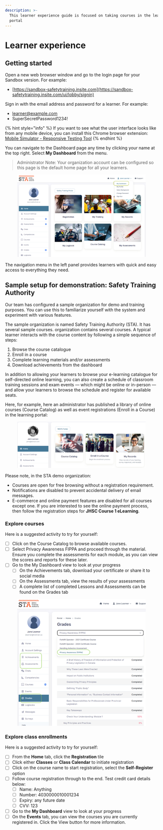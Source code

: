 ```yaml
---
description: >-
  This learner experience guide is focused on taking courses in the learning
  portal
---
```


# Learner experience

## Getting started

Open a new web browser window and go to the login page for your Sandbox version. For example:

* [https://sandbox-safetytraining.insite.com](https://sandbox-safetytraining.insite.com/ui/lobby/signin)

Sign in with the email address and password for a learner. For example:

* learner@example.com
* SuperSecretPassword1234!

{% hint style="info" %}
If you want to see what the user interface looks like from any mobile device, you can install this Chrome browser extension: [Mobile Simulator - Responsive Testing Tool](https://chromewebstore.google.com/detail/mobile-simulator-responsi/ckejmhbmlajgoklhgbapkiccekfoccmk?hl=en\&pli=1)
{% endhint %}

You can navigate to the Dashboard page any time by clicking your name at the top right. Select **My Dashboard** from the menu.

> Administrator Note: Your organization account can be configured so this page is the default home page for all your learners.

<figure><img src="../.gitbook/assets/learner-experience-01.png" alt=""><figcaption></figcaption></figure>

The navigation menu in the left panel provides learners with quick and easy access to everything they need.

## Sample setup for demonstration: Safety Training Authority

Our team has configured a sample organization for demo and training purposes. You can use this to familiarize yourself with the system and experiment with various features.

The sample organization is named Safety Training Authority (STA). It has several sample courses.  organization contains several  courses. A typical learner interacts with the course content by following a simple sequence of steps:

1. Browse the course catalogue
2. Enroll in a course
3. Complete learning materials and/or assessments
4. Download achievements from the dashboard

In addition to allowing your learners to browse your e-learning catalogue for self-directed online learning, you can also create a schedule of classroom training sessions and exam events  — which might be online or in-person — and allow your learners to browse the schedule and register for available seats.

Here, for example, here an administrator has published a library of online courses (Course Catalog) as well as event registrations (Enroll in a Course) in the learning portal:

<figure><img src="../.gitbook/assets/learner-experience-02.png" alt=""><figcaption></figcaption></figure>

Please note, in the STA demo organization:

* Courses are open for free browsing without a registration requirement.
* Notifications are disabled to prevent accidental delivery of email messages.
* E-commerce and online payment features are disabled for all courses except one. If you are interested to see the online payment process, then follow the registration steps for **JHSC Course 1 eLearning**.

### Explore courses

Here is a suggested activity to try for yourself:

* [ ] Click on the Course Catalog to browse available courses.
* [ ] Select Privacy Awareness FIPPA and proceed through the material. Ensure you complete the assessments for each module, as you can view the scores and reports for these later.
* [ ] Go to the My Dashboard view to look at your progress
  * [ ] On the Achievements tab, download your certificate or share it to social media
  * [ ] On the Assessments tab, view the results of your assessments
  * [ ] A complete list of completed Lessons and Assessments can be found on the Grades tab

<figure><img src="../.gitbook/assets/learner-experience-03.png" alt=""><figcaption></figcaption></figure>

### Explore class enrollments

Here is a suggested activity to try for yourself:

* [ ] From the **Home** tab, click the **Registration** tile
* [ ] Click either **Classes** or **Class Calendar** to initiate registration
* [ ] Click on the course name to start registration, select the **Self-Register** option
* [ ] Follow course registration through to the end. Test credit card details below:
  * [ ] Name: Anything
  * [ ] Number: 4030000010001234
  * [ ] Expiry: any future date
  * [ ] CVV: 123
* [ ] Go to the **My Dashboard** view to look at your progress
* [ ] On the **Events** tab, you can view the courses you are currently registered in. Click the View button for more information.
